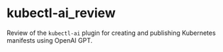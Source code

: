 # kubectl-ai_review
Review of the `kubectl-ai` plugin for creating and publishing Kubernetes manifests using OpenAI GPT.
